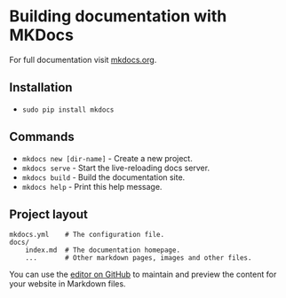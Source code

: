 # Building documentation with MKDocs

For full documentation visit [mkdocs.org](http://mkdocs.org).

## Installation

* `sudo pip install mkdocs`

## Commands

* `mkdocs new [dir-name]` - Create a new project.
* `mkdocs serve` - Start the live-reloading docs server.
* `mkdocs build` - Build the documentation site.
* `mkdocs help` - Print this help message.

## Project layout

    mkdocs.yml    # The configuration file.
    docs/
        index.md  # The documentation homepage.
        ...       # Other markdown pages, images and other files.


You can use the [editor on GitHub](https://github.com/ajaymore/development-docs/edit/master/README.md) to maintain and preview the content for your website in Markdown files.
